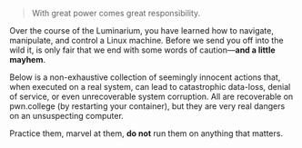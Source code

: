 > With great power comes great responsibility.

Over the course of the Luminarium, you have learned how to navigate, manipulate, and control a Linux machine.
Before we send you off into the wild it, is only fair that we end with some words of caution—**and a little mayhem**.

Below is a non-exhaustive collection of seemingly innocent actions that, when executed on a real system, can lead to catastrophic data-loss, denial of service, or even unrecoverable system corruption.
All are recoverable on pwn.college (by restarting your container), but they are very real dangers on an unsuspecting computer.

Practice them, marvel at them, **do not** run them on anything that matters.
